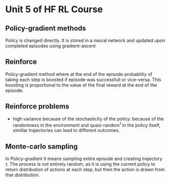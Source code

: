 # Unit 5 of HF RL Course

## Policy-gradient methods

Policy is changed directly. It is stored in a neural network and updated upon completed episodes using gradient-ascent

## Reinforce

Policy-gradient method where at the end of the episode probability of taking each step is boosted if episode was successfull or vice-versa. This boosting is proportional to the value of the final reward at the end of the episode.

## Reinforce problems
 - high variance because of the stochasticity of the policy: because of the randomness in the environment and quasi-random<sup>1</sup> in the policy itself, simillar trajectories can lead to different outcomes. 
 
## Monte-carlo sampling

In Policy-gradient it means sampling entire episode and creating trajectory τ. The process is not entirely random, as it is using the current policy to return distribution of actions at each step, but then the action is drawn from that distribution.


